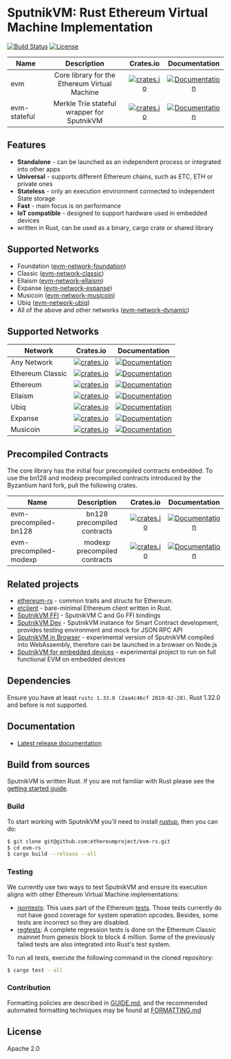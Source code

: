 # SputnikVM: Rust Ethereum Virtual Machine Implementation

[![Build Status](https://travis-ci.org/ethereumproject/evm-rs.svg?branch=master)](https://travis-ci.org/ethereumproject/evm-rs)
[![License](https://img.shields.io/badge/License-Apache%202.0-blue.svg)](./LICENSE)

| Name               | Description                                   | Crates.io                                                                                                           | Documentation                                                                                        |
|--------------------|:---------------------------------------------:|:-------------------------------------------------------------------------------------------------------------------:|:----------------------------------------------------------------------------------------------------:|
| evm                | Core library for the Ethereum Virtual Machine | [![crates.io](https://img.shields.io/crates/v/evm.svg)](https://crates.io/crates/evm)                   | [![Documentation](https://docs.rs/evm/badge.svg)](https://docs.rs/evm)                   |
| evm-stateful       | Merkle Trie stateful wrapper for SputnikVM    | [![crates.io](https://img.shields.io/crates/v/evm-stateful.svg)](https://crates.io/crates/evm-stateful) | [![Documentation](https://docs.rs/evm-stateful/badge.svg)](https://docs.rs/evm-stateful) |

## Features

* **Standalone** - can be launched as an independent process or integrated into other apps
* **Universal** - supports different Ethereum chains, such as ETC, ETH or private ones
* **Stateless** - only an execution environment connected to independent State storage
* **Fast** - main focus is on performance
* **IoT compatible** - designed to support hardware used in embedded devices
* written in Rust, can be used as a binary, cargo crate or shared
  library

## Supported Networks

* Foundation ([evm-network-foundation](./network/foundation))
* Classic ([evm-network-classic](./network/classic))
* Ellaism ([evm-network-ellaism](./network/ellaism))
* Expanse ([evm-network-expanse](./network/expanse))
* Musicoin ([evm-network-musicoin](./network/musicoin))
* Ubiq ([evm-network-ubiq](./network/ubiq))
* All of the above and other networks ([evm-network-dynamic](./network/dynamic))

## Supported Networks

| Network          | Crates.io                                                                                                                               | Documentation                                                                                                            |
|------------------|:---------------------------------------------------------------------------------------------------------------------------------------:|:------------------------------------------------------------------------------------------------------------------------:|
| Any Network      | [![crates.io](https://img.shields.io/crates/v/evm-network.svg)](https://crates.io/crates/evm-network)                       | [![Documentation](https://docs.rs/evm-network/badge.svg)](https://docs.rs/evm-network)                       |
| Ethereum Classic | [![crates.io](https://img.shields.io/crates/v/evm-network-classic.svg)](https://crates.io/crates/evm-network-classic)       | [![Documentation](https://docs.rs/evm-network-classic/badge.svg)](https://docs.rs/evm-network-classic)       |
| Ethereum         | [![crates.io](https://img.shields.io/crates/v/evm-network-foundation.svg)](https://crates.io/crates/evm-network-foundation) | [![Documentation](https://docs.rs/evm-network-foundation/badge.svg)](https://docs.rs/evm-network-foundation) |
| Ellaism          | [![crates.io](https://img.shields.io/crates/v/evm-network-ellaism.svg)](https://crates.io/crates/evm-network-ellaism)       | [![Documentation](https://docs.rs/evm-network-ellaism/badge.svg)](https://docs.rs/evm-network-ellaism)       |
| Ubiq             | [![crates.io](https://img.shields.io/crates/v/evm-network-ubiq.svg)](https://crates.io/crates/evm-network-ubiq)             | [![Documentation](https://docs.rs/evm-network-ubiq/badge.svg)](https://docs.rs/evm-network-ubiq)             |
| Expanse          | [![crates.io](https://img.shields.io/crates/v/evm-network-expanse.svg)](https://crates.io/crates/evm-network-expanse)       | [![Documentation](https://docs.rs/evm-network-expanse/badge.svg)](https://docs.rs/evm-network-expanse)       |
| Musicoin         | [![crates.io](https://img.shields.io/crates/v/evm-network-musicoin.svg)](https://crates.io/crates/evm-network-musicoin)     | [![Documentation](https://docs.rs/evm-network-musicoin/badge.svg)](https://docs.rs/evm-network-musicoin)     |

## Precompiled Contracts

The core library has the initial four precompiled contracts embedded. To use the bn128 and modexp precompiled contracts introduced by the Byzantium hard fork, pull the following crates.

| Name                         | Description                  | Crates.io                                                                                                                               | Documentation                                                                                                            |
|------------------------------|:----------------------------:|:---------------------------------------------------------------------------------------------------------------------------------------:|:------------------------------------------------------------------------------------------------------------------------:|
| evm-precompiled-bn128  | bn128 precompiled contracts  | [![crates.io](https://img.shields.io/crates/v/evm-precompiled-bn128.svg)](https://crates.io/crates/evm-precompiled-bn128)   | [![Documentation](https://docs.rs/evm-precompiled-bn128/badge.svg)](https://docs.rs/evm-precompiled-bn128)   |
| evm-precompiled-modexp | modexp precompiled contracts | [![crates.io](https://img.shields.io/crates/v/evm-precompiled-modexp.svg)](https://crates.io/crates/evm-precompiled-modexp) | [![Documentation](https://docs.rs/evm-precompiled-modexp/badge.svg)](https://docs.rs/evm-precompiled-modexp) |

## Related projects

* [ethereum-rs](https://github.com/etclabscore/ethereum-rs) -
  common traits and structs for Ethereum. 
* [etclient](https://source.that.world/source/etclient) -
  bare-minimal Ethereum client written in Rust.
* [SputnikVM FFI](https://github.com/ethereumproject/evm-ffi) - SputnikVM C and Go FFI bindings
* [SputnikVM Dev](https://github.com/ethereumproject/evm-dev) - SputnikVM instance for Smart Contract development, 
   provides testing environment and mock for JSON RPC API
* [SputnikVM in Browser](https://github.com/sorpaas/sputnikvm-in-browser) - experimental version of SputnikVM 
   compiled into WebAssembly, therefore can be launched in a browser on Node.js
* [SputnikVM for embedded devices](https://github.com/sorpaas/sputnikvm-on-rux) - experimental project to run on 
   full functional EVM on embedded devices       

## Dependencies

Ensure you have at least `rustc 1.33.0 (2aa4c46cf 2019-02-28)`. Rust 1.32.0 and
before is not supported.

## Documentation

* [Latest release documentation](https://docs.rs/evm)

## Build from sources

SputnikVM is written Rust. If you are not familiar with Rust please
see the
[getting started guide](https://doc.rust-lang.org/book/getting-started.html). 

### Build 

To start working with SputnikVM you'll 
need to install [rustup](https://www.rustup.rs/), then you can do:
 
```bash
$ git clone git@github.com:ethereumproject/evm-rs.git
$ cd evm-rs
$ cargo build --release --all
```

### Testing

We currently use two ways to test SputnikVM and ensure its execution
aligns with other Ethereum Virtual Machine implementations:

* [jsontests](/jsontests): This uses part of the Ethereum
  [tests](https://github.com/etclabscore/tests). Those tests
  currently do not have good coverage for system operation
  opcodes. Besides, some tests are incorrect so they are disabled.
* [regtests](/regtests): A complete regression tests is done on the
  Ethereum Classic mainnet from genesis block to block 4 million. Some
  of the previously failed tests are also integrated into Rust's test
  system.
  
 To run all tests, execute the following command in the cloned repository:
 ```bash
 $ cargo test --all
 ```
 
### Contribution

Formatting policies are described in [GUIDE.md](./GUIDE.md),
and the recommended automated formatting techniques may be found at [FORMATTING.md](./FORMATTING.md)

## License

Apache 2.0
